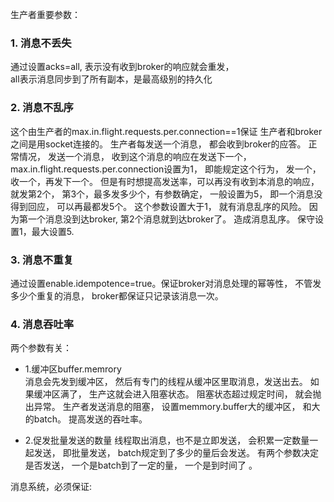 生产者重要参数：
### 1. 消息不丢失
通过设置acks=all, 表示没有收到broker的响应就会重发，  
all表示消息同步到了所有副本，是最高级别的持久化

### 2. 消息不乱序
这个由生产者的max.in.flight.requests.per.connection==1保证
生产者和broker之间是用socket连接的。 
生产者每发送一个消息， 都会收到broker的应答。
正常情况， 发送一个消息， 收到这个消息的响应在发送下一个， 
max.in.flight.requests.per.connection设置为1， 即能规定这个行为， 发一个，收一个，再发下一个。 但是有时想提高发送率，可以再没有收到本消息的响应，就发第2个， 第3个，最多发多少个，有参数确定， 
一般设置为5， 即一个消息没得到回应， 可以再最都发5个。 
这个参数设置大于1， 就有消息乱序的风险。 
因为第一个消息没到达broker, 第2个消息就到达broker了。  造成消息乱序。 
保守设置1，最大设置5. 

### 3. 消息不重复 
通过设置enable.idempotence=true。保证broker对消息处理的幂等性， 不管发多少个重复的消息， broker都保证只记录该消息一次。 

### 4. 消息吞吐率
两个参数有关：

* 1.缓冲区buffer.memrory  
消息会先发到缓冲区， 然后有专门的线程从缓冲区里取消息，发送出去。 
如果缓冲区满了， 生产这就会进入阻塞状态。  阻塞状态超过规定时间， 就会抛出异常。 
生产者发送消息的阻塞， 设置memmory.buffer大的缓冲区， 和大的batch。 提高发送的吞吐率。 

* 2.促发批量发送的数量 
线程取出消息，也不是立即发送， 会积累一定数量一起发送， 即批量发送， 
batch规定到了多少的量后会发送。 
有两个参数决定是否发送， 一个是batch到了一定的量， 一个是到时间了 。 



消息系统，必须保证: 
	